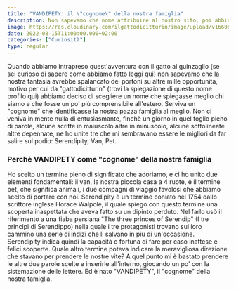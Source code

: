 ```yaml
---
title: "VANDIPETY: il \"cognome\" della nostra famiglia"
description: Non sapevamo che nome attribuire al nostro sito, poi abbiamo giocato con le parole ed è nata la magia.
image: https://res.cloudinary.com/ilgattodicitturin/image/upload/v1660666366/Articoli/IMG_9993_msunds.jpg
date: 2022-08-15T11:00:00.000+02:00
categories: ["Curiosità"]
type: regular
---
```


Quando abbiamo intrapreso quest'avventura con il gatto al guinzaglio (se sei curioso di sapere come abbiamo fatto leggi qui) non sapevamo che la nostra fantasia avrebbe spalancato dei portoni su altre mille opportunità, motivo per cui da "gattodicitturin" (trovi la spiegazione di questo nome profilo qui) abbiamo deciso di scegliere un nome che spiegasse meglio chi siamo e che fosse un po' più comprensibile all'estero. Serviva un "cognome" che identificasse la nostra pazza famiglia al meglio. Non ci veniva in mente nulla di entusiasmante, finchè un giorno in quel foglio pieno di parole, alcune scritte in maiuscolo altre in minuscolo, alcune sottolineate altre depennate, ne ho unite tre che mi sembravano essere le migliori da far salire sul podio: Serendipity, Van, Pet.

### Perchè VANDIPETY come "cognome" della nostra famiglia

Ho scelto un termine pieno di significato che adoriamo, e ci ho unito due elementi fondamentali: il van, la nostra piccola casa a 4 ruote, e il termine pet, che significa animali, i due compagni di viaggio favolosi che abbiamo scelto di portare con noi. 
Serendipity è un termine coniato nel 1754 dallo scrittore inglese Horace Walpole, il quale spiegò con questo termine una scoperta inaspettata che aveva fatto su un dipinto perduto. Nel farlo usò il riferimento a una fiaba persiana "The three princes of Serendip" (I tre principi di Serendippo) nella quale i tre protagonisti trovano sul loro cammino una serie di indizi che li salvano in più di un'occasione.
Serendipity indica quindi la capacità o fortuna di fare per caso inattese e felici scoperte.
Quale altro termine poteva indicare la meravigliosa direzione che stavano per prendere le nostre vite?
A quel punto mi è bastato prendere le altre due parole scelte e inserirle all'interno, giocando un po' con la sistemazione delle lettere. 
Ed è nato "VANDIPETY", il "cognome" della nostra famiglia.